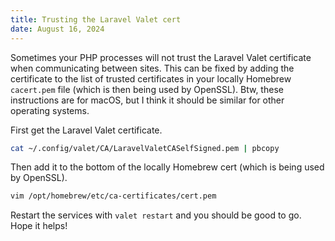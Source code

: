 ```yaml
---
title: Trusting the Laravel Valet cert
date: August 16, 2024
---
```


Sometimes your PHP processes will not trust the Laravel Valet certificate when communicating between sites. This
can be fixed by adding the certificate to the list of trusted certificates in your locally Homebrew
`cacert.pem` file (which is then being used by OpenSSL). Btw, these instructions are for macOS,
but I think it should be similar for other operating systems.

First get the Laravel Valet certificate.

```bash
cat ~/.config/valet/CA/LaravelValetCASelfSigned.pem | pbcopy
```

Then add it to the bottom of the locally Homebrew cert (which is being used by OpenSSL).

```bash
vim /opt/homebrew/etc/ca-certificates/cert.pem
```

Restart the services with `valet restart` and you should be good to go. Hope it helps!
